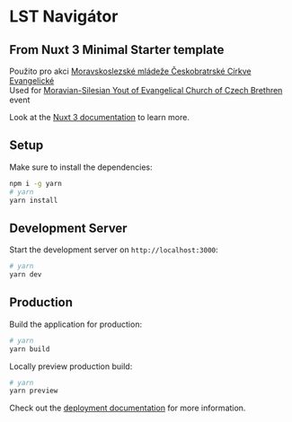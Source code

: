 # LST Navigátor
## From Nuxt 3 Minimal Starter template

Použito pro akci [Moravskoslezské mládeže Českobratrské Církve Evangelické](https://msmladez.cz/)  
Used for [Moravian-Silesian Yout of Evangelical Church of Czech Brethren](https://msmladez.cz/) event

Look at the [Nuxt 3 documentation](https://nuxt.com/docs/getting-started/introduction) to learn more.

## Setup

Make sure to install the dependencies:

```bash
npm i -g yarn
# yarn
yarn install
```

## Development Server

Start the development server on `http://localhost:3000`:

```bash
# yarn
yarn dev
```

## Production

Build the application for production:

```bash
# yarn
yarn build
```

Locally preview production build:

```bash
# yarn
yarn preview
```

Check out the [deployment documentation](https://nuxt.com/docs/getting-started/deployment) for more information.
